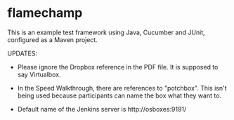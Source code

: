 # flamechamp
This is an example test framework using Java, Cucumber and JUnit, configured as a Maven project.

UPDATES:

- Please ignore the Dropbox reference in the PDF file. It is supposed to say Virtualbox.

- In the Speed Walkthrough, there are references to "potchbox". This isn't being used because participants can name the box what they want to. 

- Default name of the Jenkins server is http://osboxes:9191/
